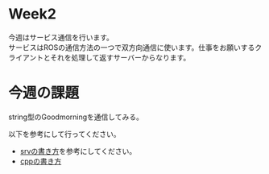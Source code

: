 # Week2

今週はサービス通信を行います。<br>
サービスはROSの通信方法の一つで双方向通信に使います。仕事をお願いするクライアントとそれを処理して返すサーバーからなります。

# 今週の課題
string型のGoodmorningを通信してみる。

以下を参考にして行ってください。

- [srvの書き方](http://wiki.ros.org/ja/ROS/Tutorials/CreatingMsgAndSrv)を参考にしてください。
- [cppの書き方](http://wiki.ros.org/ja/ROS/Tutorials/WritingServiceClient%28c%2B%2B%29)

